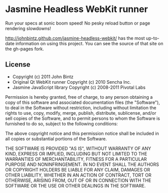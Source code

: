 # Jasmine Headless WebKit runner

Run your specs at sonic boom speed! No pesky reload button or page rendering slowdowns!

http://johnbintz.github.com/jasmine-headless-webkit/ has the most up-to-date information on using
this project. You can see the source of that site on the gh-pages fork.

## License

* Copyright (c) 2011 John Bintz
* Original Qt WebKit runner Copyright (c) 2010 Sencha Inc.
* Jasmine JavaScript library Copyright (c) 2008-2011 Pivotal Labs

Permission is hereby granted, free of charge, to any person obtaining a copy
of this software and associated documentation files (the "Software"), to deal
in the Software without restriction, including without limitation the rights
to use, copy, modify, merge, publish, distribute, sublicense, and/or sell
copies of the Software, and to permit persons to whom the Software is
furnished to do so, subject to the following conditions:

The above copyright notice and this permission notice shall be included in
all copies or substantial portions of the Software.

THE SOFTWARE IS PROVIDED "AS IS", WITHOUT WARRANTY OF ANY KIND, EXPRESS OR
IMPLIED, INCLUDING BUT NOT LIMITED TO THE WARRANTIES OF MERCHANTABILITY,
FITNESS FOR A PARTICULAR PURPOSE AND NONINFRINGEMENT. IN NO EVENT SHALL THE
AUTHORS OR COPYRIGHT HOLDERS BE LIABLE FOR ANY CLAIM, DAMAGES OR OTHER
LIABILITY, WHETHER IN AN ACTION OF CONTRACT, TORT OR OTHERWISE, ARISING FROM,
OUT OF OR IN CONNECTION WITH THE SOFTWARE OR THE USE OR OTHER DEALINGS IN
THE SOFTWARE.

